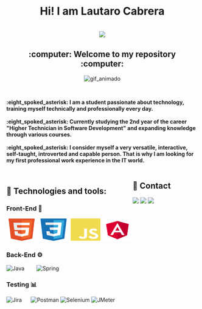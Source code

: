 <div align="center">
    <h1>
        Hi! I am Lautaro Cabrera
    </h1><br>
    <a align="center" href="https://git.io/typing-svg"><img src="https://readme-typing-svg.demolab.com?font=Fira+Code&pause=1000&center=true&vCenter=true&width=330&lines=Software+Developer+Student;Java+Back-End+Developer;Tester+QA+Manual"></a>
    <h2>
        :computer: Welcome to my repository :computer:
    </h2>
    <p align="center">
    <img aling="center" title="gif_animado" alt="gif_animado" src="https://media.giphy.com/media/qgQUggAC3Pfv687qPC/giphy.gif"></p><br>
</div>

<p><b>
    :eight_spoked_asterisk: I am a student passionate about technology, training myself technically and professionally every day.<br><br>
    :eight_spoked_asterisk: Currently studying the 2nd year of the career "Higher Technician in Software Development" and expanding knowledge through various courses.<br><br>
    :eight_spoked_asterisk: I consider myself a very versatile, interactive, self-taught, introverted and capable person. That is why I am looking for my first professional work experience in the IT world.<br><br>
    </b></p>

<div style="float:left">

## 🌠 Technologies and tools:

### Front-End :milky_way:

<div>
    <img title="HTML5" alt="HTML" height="60" width="80" src="https://raw.githubusercontent.com/devicons/devicon/master/icons/html5/html5-original.svg">
    <img title="CSS" alt="CSS" height="60" width="80" src="https://raw.githubusercontent.com/devicons/devicon/master/icons/css3/css3-original.svg">
    <img title="JavaScript" alt="Js" height="60" width="80" src="https://raw.githubusercontent.com/devicons/devicon/master/icons/javascript/javascript-plain.svg">
    <img title="Angular" alt="Angular" height="60" width="80" src="https://raw.githubusercontent.com/github/explore/80688e429a7d4ef2fca1e82350fe8e3517d3494d/topics/angular/angular.png">
</div>

### Back-End :gear:

<div>
    <img title="JAVA" alt="Java" height="60" width="80" style="margin-right:2em;" src="https://user-images.githubusercontent.com/99212452/225408256-2aec805f-7c2e-4ea6-93c0-04ce35ffb55f.png">
    <img title="Spring Boot" alt="Spring" height="60" width="80" src="https://images.ctfassets.net/gt6dp23g0g38/5DqlQtFKecFlkqQ8YGDT2p/aa945b648f44dd872e9a1b89f7d203ef/springboot.png">
</div>

### Testing :bar_chart:

<div>
    <img title="Jira" alt="Jira" height="60" width="80" style="margin-right:20px;" src="https://static-00.iconduck.com/assets.00/jira-icon-512x512-kkop6eik.png">
    <img title="Postman" alt="Postman" height="60" width="80" src="https://img.icons8.com/external-tal-revivo-color-tal-revivo/256/external-postman-is-the-only-complete-api-development-environment-logo-color-tal-revivo.png">
    <img title="Selenium" alt="Selenium" height="60" width="80" src="https://avatars.githubusercontent.com/u/983927?s=200&v=4">
    <img title="JMeter" alt="JMeter" height="60" width="80" src="https://jmeter.apache.org/images/mstile-144x144.png">
</div>
</div>

## 🌠 Contact 

<div>
    <a href="https://www.linkedin.com/in/lautaro-cabrera-fernandez/"><img src="https://www.vectorlogo.zone/logos/linkedin/linkedin-icon.svg" ></a> 
    <a href = "mailto:lau.cabrera114@gmail.com"><img src="https://www.vectorlogo.zone/logos/gmail/gmail-icon.svg" ></a>
    <a href = "https://api.whatsapp.com/send/?phone=%2B5492615881975text=Hola+vi+tu+CV+y+me+gustaria+contactarte"><img src="https://www.vectorlogo.zone/logos/whatsapp/whatsapp-icon.svg" ></a>
</div>
